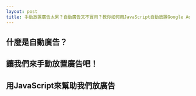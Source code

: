 ```yaml
---
layout: post
title: 手動放置廣告太累？自動廣告又不實用？教你如何用JavaScript自動放置Google Adsense廣告！
---
```


## 什麼是自動廣告？

## 讓我們來手動放置廣告吧！

## 用JavaScript來幫助我們放廣告
